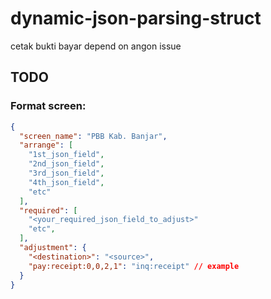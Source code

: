 # dynamic-json-parsing-struct
cetak bukti bayar depend on angon issue

## TODO


### Format screen: 
```json
{
  "screen_name": "PBB Kab. Banjar",
  "arrange": [
    "1st_json_field",
    "2nd_json_field",
    "3rd_json_field",
    "4th_json_field",
    "etc"
  ],
  "required": [
    "<your_required_json_field_to_adjust>"
    "etc",
  ],
  "adjustment": {
    "<destination>": "<source>",
    "pay:receipt:0,0,2,1": "inq:receipt" // example
  }
}
```
